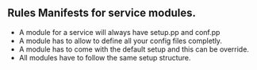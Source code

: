 
## Rules Manifests for service modules.

- A module for a service will always have setup.pp and conf.pp
- A module has to allow to define all your config files completly.
- A module has to come with the default setup and this can be override.
- All modules have to follow the same setup structure.
